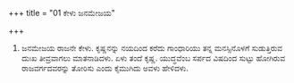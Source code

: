 +++
title = "01 ಕೇಳು ಜನಮೇಜಯ"

+++
1. ಜನಮೇಜಯ ರಾಜನೇ ಕೇಳು. ಕೃಷ್ಣನನ್ನು ನಯದಿಂದ ಕರೆದು ಗಾಂಧಾರಿಯು ತನ್ನ ಮನಸ್ಸಿನೊಳಗೆ ಸುಡುತ್ತಿರುವ  ದುಃಖ ತೀವ್ರವಾಗಲು ಮಾತನಾಡಿದಳು. ಏಳು ತಂದೆ ಕೃಷ್ಣ. ಯುದ್ಧವೆಂಬ ಸರ್ಪದ ವಿಷದಿಂದ ಸುಟ್ಟು ಹೋಗಿರುವ ರಾಜವರ್ಗದವರನ್ನು ತೋರಿಸು ಎಂದು ಕೈಮುಗಿದು ಅವಳು  ಹೇಳಿದಳು.